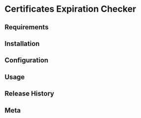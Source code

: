 # Certificates Expiration Checker

## Requirements

## Installation

## Configuration

## Usage

## Release History

## Meta